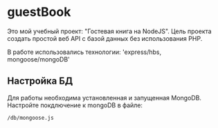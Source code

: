 # guestBook
Это мой учебный проект: "Гостевая книга на NodeJS". Цель проекта создать простой веб API с базой данных без использования PHP. 

В работе использовались технологии: 'express/hbs, mongoose/mongoDB'

## Настройка БД
Для работы необходима установленная и запущенная MongoDB. Настройте покдлючение к mongoDB в файле:
```
/db/mongoose.js
```


